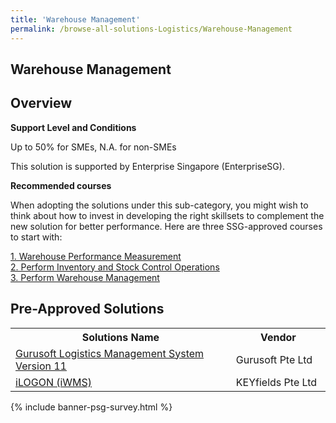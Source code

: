 ```yaml
---
title: 'Warehouse Management'
permalink: /browse-all-solutions-Logistics/Warehouse-Management
---
```


## Warehouse Management
## Overview

**Support Level and Conditions**

Up to 50% for SMEs, N.A. for non-SMEs

This solution is supported by Enterprise Singapore (EnterpriseSG).

**Recommended courses**

When adopting the solutions under this sub-category, you might wish to think about how to invest in developing the right skillsets to complement the new solution for better performance. Here are three SSG-approved courses to start with:

<a href='https://sfec.enterprisejobskills.gov.sg/Course_Internet/CourseDetail.aspx?CoursesReferenceNumber=TGS-2019503651'  target='_blank' rel='noopener'>1. Warehouse Performance Measurement</a><br>
<a href='https://sfec.enterprisejobskills.gov.sg/Course_Internet/CourseDetail.aspx?CoursesReferenceNumber=TGS-2020513668'  target='_blank' rel='noopener'>2. Perform Inventory and Stock Control Operations</a><br>
<a href='https://sfec.enterprisejobskills.gov.sg/Course_Internet/CourseDetail.aspx?CoursesReferenceNumber=TGS-2020513122'  target='_blank' rel='noopener'>3. Perform Warehouse Management</a><br>

## Pre-Approved Solutions

<table>
<tr>
<th style='width: auto;'><b>Solutions Name</b></th>
<th style='width: 30%;'><b>Vendor</b></th>
</tr>
<tr>
<td><a href='/productivity-solutions-grant/solutionrepo/solution446' target='_blank'>Gurusoft Logistics Management System Version 11</a><br></td>
<td>Gurusoft Pte Ltd</td>
</tr>
<tr>
<td><a href='/productivity-solutions-grant/solutionrepo/solution1602' target='_blank'>iLOGON (iWMS)</a><br></td>
<td>KEYfields Pte Ltd</td>
</tr>
</table>

{% include banner-psg-survey.html %}
